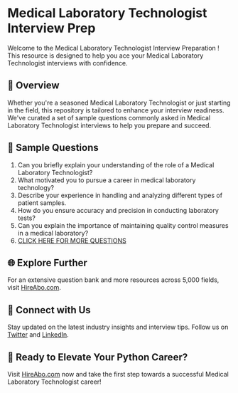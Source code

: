 # Medical Laboratory Technologist Interview Prep

Welcome to the Medical Laboratory Technologist Interview Preparation ! This resource is designed to help you ace your Medical Laboratory Technologist interviews with confidence.

## 🚀 Overview

Whether you're a seasoned Medical Laboratory Technologist or just starting in the field, this repository is tailored to enhance your interview readiness. We've curated a set of sample questions commonly asked in Medical Laboratory Technologist interviews to help you prepare and succeed.

## 📝 Sample Questions

1. Can you briefly explain your understanding of the role of a Medical Laboratory Technologist?
2. What motivated you to pursue a career in medical laboratory technology?
3. Describe your experience in handling and analyzing different types of patient samples.
4. How do you ensure accuracy and precision in conducting laboratory tests?
5. Can you explain the importance of maintaining quality control measures in a medical laboratory?
6. [CLICK HERE FOR MORE QUESTIONS](https://hireabo.com/job/2_3_17/Medical%20Laboratory%20Technologist)

## 🌐 Explore Further

For an extensive question bank and more resources across 5,000 fields, visit [HireAbo.com](https://www.hireabo.com).

## 📱 Connect with Us

Stay updated on the latest industry insights and interview tips. Follow us on [Twitter](https://twitter.com/hireabo) and [LinkedIn](https://www.linkedin.com/in/hire-abo-3609972a8/).

## 🚀 Ready to Elevate Your Python Career?

Visit [HireAbo.com](https://www.hireabo.com) now and take the first step towards a successful Medical Laboratory Technologist career!